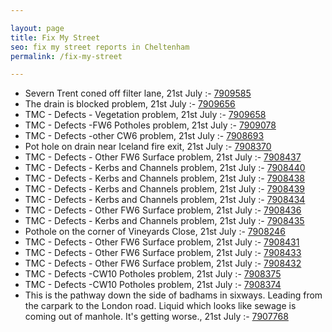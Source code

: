 ```yaml
---

layout: page
title: Fix My Street
seo: fix my street reports in Cheltenham
permalink: /fix-my-street

---
```


<!-- fix_marker starts -->

- Severn Trent coned off filter lane, 21st July :- [7909585](https://www.fixmystreet.com/report/7909585)
- The drain is blocked problem, 21st July :- [7909656](https://www.fixmystreet.com/report/7909656)
- TMC - Defects - Vegetation problem, 21st July :- [7909658](https://www.fixmystreet.com/report/7909658)
- TMC - Defects -FW6 Potholes problem, 21st July :- [7909078](https://www.fixmystreet.com/report/7909078)
- TMC - Defects -other CW6 problem, 21st July :- [7908693](https://www.fixmystreet.com/report/7908693)
- Pot hole on drain near Iceland fire exit, 21st July :- [7908370](https://www.fixmystreet.com/report/7908370)
- TMC - Defects - Other FW6  Surface problem, 21st July :- [7908437](https://www.fixmystreet.com/report/7908437)
- TMC - Defects - Kerbs and Channels problem, 21st July :- [7908440](https://www.fixmystreet.com/report/7908440)
- TMC - Defects - Kerbs and Channels problem, 21st July :- [7908438](https://www.fixmystreet.com/report/7908438)
- TMC - Defects - Kerbs and Channels problem, 21st July :- [7908439](https://www.fixmystreet.com/report/7908439)
- TMC - Defects - Kerbs and Channels problem, 21st July :- [7908434](https://www.fixmystreet.com/report/7908434)
- TMC - Defects - Other FW6  Surface problem, 21st July :- [7908436](https://www.fixmystreet.com/report/7908436)
- TMC - Defects - Kerbs and Channels problem, 21st July :- [7908435](https://www.fixmystreet.com/report/7908435)
- Pothole on the corner of Vineyards Close, 21st July :- [7908246](https://www.fixmystreet.com/report/7908246)
- TMC - Defects - Other FW6  Surface problem, 21st July :- [7908431](https://www.fixmystreet.com/report/7908431)
- TMC - Defects - Other FW6  Surface problem, 21st July :- [7908433](https://www.fixmystreet.com/report/7908433)
- TMC - Defects - Other FW6  Surface problem, 21st July :- [7908432](https://www.fixmystreet.com/report/7908432)
- TMC - Defects -CW10 Potholes problem, 21st July :- [7908375](https://www.fixmystreet.com/report/7908375)
- TMC - Defects -CW10 Potholes problem, 21st July :- [7908374](https://www.fixmystreet.com/report/7908374)
- This is the pathway down the side of badhams in sixways. Leading from the carpark to the London road. Liquid which looks like sewage is coming out of manhole. It's getting worse., 21st July :- [7907768](https://www.fixmystreet.com/report/7907768)

<!-- fix_marker ends -->